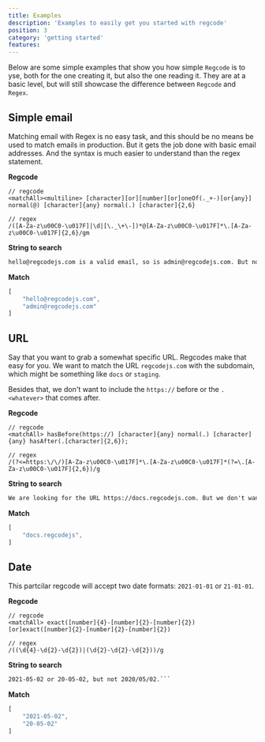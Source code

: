 ```yaml
---
title: Examples
description: 'Examples to easily get you started with regcode'
position: 3
category: 'getting started'
features:
---
```


Below are some simple examples that show you how simple `Regcode` is to yse, both for the one creating it, but also the one reading it. They are at a basic level, but will still showcase the difference between `Regcode` and `Regex`.

## Simple email

Matching email with Regex is no easy task, and this should be no means be used to match emails in production. But it gets the job done with basic email addresses. And the syntax is much easier to understand than the regex statement.

**Regcode**

```regex
// regcode
<matchAll><multiline> [character][or][number][or]oneOf(._+-)[or{any}] normal(@) [character]{any} normal(.) [character]{2,6}

// regex
/([A-Za-z\u00C0-\u017F]|\d|[\._\+\-])*@[A-Za-z\u00C0-\u017F]*\.[A-Za-z\u00C0-\u017F]{2,6}/gm
```


**String to search**

```txt
hello@regcodejs.com is a valid email, so is admin@regcodejs.com. But not hello123@regcodejs.c. 
```

**Match**

```ts
[
    "hello@regcodejs.com",
    "admin@regcodejs.com"
]
```

## URL

Say that you want to grab a somewhat specific URL. Regcodes make that easy for you. We want to match the URL `regcodejs.com` with the subdomain, which might be something like `docs` or `staging`. 

Besides that, we don't want to include the `https://` before or the `.<whatever>` that comes after.

**Regcode**

```regex
// regcode
<matchAll> hasBefore(https://) [character]{any} normal(.) [character]{any} hasAfter(.[character]{2,6});

// regex
/(?<=https:\/\/)[A-Za-z\u00C0-\u017F]*\.[A-Za-z\u00C0-\u017F]*(?=\.[A-Za-z\u00C0-\u017F]{2,6})/g
```


**String to search**

```txt
We are looking for the URL https://docs.regcodejs.com. But we don't want to include https://regcodejs.com.
```

**Match**

```ts
[
    "docs.regcodejs",
]
```

## Date

This partcilar regcode will accept two date formats: `2021-01-01` or `21-01-01`.

**Regcode**

```regex
// regcode
<matchAll> exact([number]{4}-[number]{2}-[number]{2})[or]exact([number]{2}-[number]{2}-[number]{2})

// regex
/((\d{4}-\d{2}-\d{2})|(\d{2}-\d{2}-\d{2}))/g
```

**String to search**

```txt
2021-05-02 or 20-05-02, but not 2020/05/02.```
```

**Match**

```ts
[
    "2021-05-02",
    "20-05-02"
]
```
